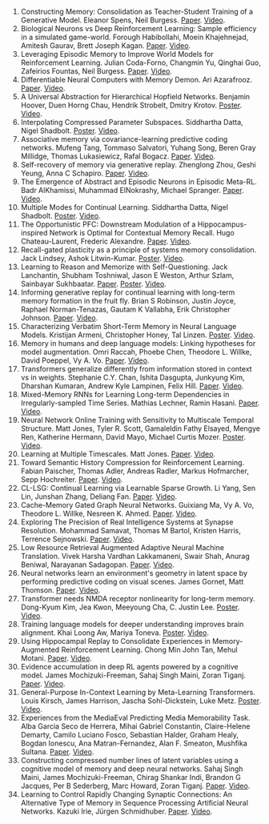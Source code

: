 1. Constructing Memory: Consolidation as Teacher-Student Training of a Generative Model. Eleanor Spens, Neil Burgess. [Paper](https://openreview.net/forum?id=1PNJmMwHys). [Video](https://youtu.be/F1KVuWgTF0E).
2. Biological Neurons vs Deep Reinforcement Learning: Sample efficiency in a simulated game-world. Forough Habibollahi, Moein Khajehnejad, Amitesh Gaurav, Brett Joseph Kagan. [Paper](https://openreview.net/forum?id=4dy11uR96ie). [Video](https://youtu.be/_QloC8gVqDA).
3. Leveraging Episodic Memory to Improve World Models for Reinforcement Learning. Julian Coda-Forno, Changmin Yu, Qinghai Guo, Zafeirios Fountas, Neil Burgess. [Paper](https://openreview.net/forum?id=XgDJNzBBgrc). [Video](https://youtu.be/Vd3SqFjLcT4).
4. Differentiable Neural Computers with Memory Demon. Ari Azarafrooz. [Paper](https://openreview.net/forum?id=3Egd1N_ChZ_). [Video](https://youtu.be/TplyJMKrMr4).
5. A Universal Abstraction for Hierarchical Hopfield Networks. Benjamin Hoover, Duen Horng Chau, Hendrik Strobelt, Dmitry Krotov. [Poster](posters/poster_5.pdf). [Video](https://www.youtube.com/watch?v=x_jJed5KjP8).
6. Interpolating Compressed Parameter Subspaces. Siddhartha Datta, Nigel Shadbolt. [Poster](unavailable). [Video](https://www.youtube.com/watch?v=J8L69slXjl4).
7. Associative memory via covariance-learning predictive coding networks. Mufeng Tang, Tommaso Salvatori, Yuhang Song, Beren Gray Millidge, Thomas Lukasiewicz, Rafal Bogacz. [Paper](https://openreview.net/forum?id=7mgtCKm8k_). [Video](https://youtu.be/Trn_1Q6qZdE).
8. Self-recovery of memory via generative replay. Zhenglong Zhou, Geshi Yeung, Anna C Schapiro. [Paper](https://openreview.net/forum?id=eLGhZ6lPipU). [Video](https://www.youtube.com/watch?v=vx1raAyDgMY).
9. The Emergence of Abstract and Episodic Neurons in Episodic Meta-RL. Badr AlKhamissi, Muhammad ElNokrashy, Michael Spranger. [Paper](https://openreview.net/forum?id=EmH6CgI6RO). [Video](unavailable).
10. Multiple Modes for Continual Learning. Siddhartha Datta, Nigel Shadbolt. [Poster](unavailable). [Video](https://www.youtube.com/watch?v=rtH2EZeNcaw).
11. The Opportunistic PFC: Downstream Modulation of a Hippocampus-inspired Network is Optimal for Contextual Memory Recall. Hugo Chateau-Laurent, Frederic Alexandre. [Paper](https://openreview.net/forum?id=ObRr7gFUQ3R). [Video](https://recorder-v3.slideslive.com/?share=77434&s=5dd2ab3a-d730-45eb-a887-fd3d2c5639f1).
12. Recall-gated plasticity as a principle of systems memory consolidation. Jack Lindsey, Ashok Litwin-Kumar. [Poster](unavailable). [Video](unavailable).
13. Learning to Reason and Memorize with Self-Questioning. Jack Lanchantin, Shubham Toshniwal, Jason E Weston, Arthur Szlam, Sainbayar Sukhbaatar. [Paper](https://openreview.net/forum?id=koaxgmGG0mX). [Poster](posters/poster_16.pdf). [Video](https://recorder-v3.slideslive.com/#/share?share=78356&s=b216b880-3496-464c-a5d4-0cda4830c677).
14. Informing generative replay for continual learning with long-term memory formation in the fruit fly. Brian S Robinson, Justin Joyce, Raphael Norman-Tenazas, Gautam K Vallabha, Erik Christopher Johnson. [Paper](https://openreview.net/forum?id=v6X8ML0fO2L). [Video](https://youtu.be/grJxdWNi10k).
15. Characterizing Verbatim Short-Term Memory in Neural Language Models. Kristijan Armeni, Christopher Honey, Tal Linzen. [Poster](unavailable). [Video](https://youtu.be/MWhsm4rMSxc).
16. Memory in humans and deep language models: Linking hypotheses for model augmentation. Omri Raccah, Phoebe Chen, Theodore L. Willke, David Poeppel, Vy A. Vo. [Paper](https://openreview.net/forum?id=5VCN8KbaCO). [Video](https://vimeo.com/manage/videos/771770003/privacy).
17. Transformers generalize differently from information stored in context vs in weights. Stephanie C.Y. Chan, Ishita Dasgupta, Junkyung Kim, Dharshan Kumaran, Andrew Kyle Lampinen, Felix Hill. [Paper](https://openreview.net/forum?id=E0Y52VNQ-LD). [Video](https://www.youtube.com/watch?v=Cqdyobq18Tk).
18. Mixed-Memory RNNs for Learning Long-term Dependencies in Irregularly-sampled Time Series. Mathias Lechner, Ramin Hasani. [Paper](https://openreview.net/forum?id=W5PRx-SlzxA). [Video](https://youtu.be/E8hHioZM5-M).
19. Neural Network Online Training with Sensitivity to Multiscale Temporal Structure. Matt Jones, Tyler R. Scott, Gamaleldin Fathy Elsayed, Mengye Ren, Katherine Hermann, David Mayo, Michael Curtis Mozer. [Poster](unavailable). [Video](https://drive.google.com/file/d/1rERjhNuvvBBPCSF8bpWvUGJdxQOhAmiz/view?usp=drive_web).
20. Learning at Multiple Timescales. Matt Jones. [Paper](https://openreview.net/forum?id=hDwsgV5olu4). [Video](https://drive.google.com/file/d/1QDlePHw-TuE0wmVI9kbC_iO3CERr9WFk/view?usp=drive_web).
21. Toward Semantic History Compression for Reinforcement Learning. Fabian Paischer, Thomas Adler, Andreas Radler, Markus Hofmarcher, Sepp Hochreiter. [Paper](https://openreview.net/forum?id=X4TNbnvRzjw). [Video](https://youtu.be/TIgZT4_2oOg).
22. CL-LSG: Continual Learning via Learnable Sparse Growth. Li Yang, Sen Lin, Junshan Zhang, Deliang Fan. [Paper](https://openreview.net/forum?id=xdAVqcCCBg). [Video](https://www.youtube.com/watch?v=i85GwHoU0aM).
23. Cache-Memory Gated Graph Neural Networks. Guixiang Ma, Vy A. Vo, Theodore L. Willke, Nesreen K. Ahmed. [Paper](https://openreview.net/forum?id=EDheExoQuJN). [Video](unavailable).
24. Exploring The Precision of Real Intelligence Systems at Synapse Resolution. Mohammad Samavat, Thomas M Bartol, Kristen Harris, Terrence Sejnowski. [Paper](https://openreview.net/forum?id=yneAkBPuw_U). [Video](unavailable).
25. Low Resource Retrieval Augmented Adaptive Neural Machine Translation. Vivek Harsha Vardhan Lakkamaneni, Swair Shah, Anurag Beniwal, Narayanan Sadagopan. [Paper](https://openreview.net/forum?id=TJayxsNvu-). [Video](https://drive.google.com/file/d/1GymE6_RvNk5SVPc1aXMOuczGNaPThbC2/view).
26. Neural networks learn an environment's geometry in latent space by performing predictive coding on visual scenes. James Gornet, Matt Thomson. [Paper](https://openreview.net/forum?id=88cgu5biYFr). [Video](unavailable).
27. Transformer needs NMDA receptor nonlinearity for long-term memory. Dong-Kyum Kim, Jea Kwon, Meeyoung Cha, C. Justin Lee. [Poster](unavailable). [Video](https://youtu.be/PQA_HuXTfes).
28. Training language models for deeper understanding improves brain alignment. Khai Loong Aw, Mariya Toneva. [Poster](posters/poster_37.pdf). [Video](https://youtu.be/rEVvJb1odoo).
29. Using Hippocampal Replay to Consolidate Experiences in Memory-Augmented Reinforcement Learning. Chong Min John Tan, Mehul Motani. [Paper](https://openreview.net/forum?id=RAOVIJ8rZR). [Video](https://www.youtube.com/watch?v=lm5ozEzoolE).
30. Evidence accumulation in deep RL agents powered by a cognitive model. James Mochizuki-Freeman, Sahaj Singh Maini, Zoran Tiganj. [Paper](https://openreview.net/forum?id=TkdMoMxbVz). [Video](https://www.youtube.com/watch?v=RkbAsCRpsP0).
31. General-Purpose In-Context Learning by Meta-Learning Transformers. Louis Kirsch, James Harrison, Jascha Sohl-Dickstein, Luke Metz. [Poster](unavailable). [Video](https://youtu.be/k02rygHSlrA).
32. Experiences from the MediaEval Predicting Media Memorability Task. Alba Garcia Seco de Herrera, Mihai Gabriel Constantin, Claire-Helene Demarty, Camilo Luciano Fosco, Sebastian Halder, Graham Healy, Bogdan Ionescu, Ana Matran-Fernandez, Alan F. Smeaton, Mushfika Sultana. [Paper](https://openreview.net/forum?id=GHdAnPJg0K9). [Video](https://youtu.be/LQyWnpQho6o).
33. Constructing compressed number lines of latent variables using a cognitive model of memory and deep neural networks. Sahaj Singh Maini, James Mochizuki-Freeman, Chirag Shankar Indi, Brandon G Jacques, Per B Sederberg, Marc Howard, Zoran Tiganj. [Paper](https://openreview.net/forum?id=3sYUImTOP99). [Video](https://youtu.be/ZGJDHycWEBQ).
34. Learning to Control Rapidly Changing Synaptic Connections: An Alternative Type of Memory in Sequence Processing Artificial Neural Networks. Kazuki Irie, Jürgen Schmidhuber. [Paper](https://openreview.net/forum?id=0v8F7-los8i). [Video](https://drive.google.com/file/d/1fguRNEZ0VvN0o-Ozb1ucPofdC5p48eot/view?usp=sharing).
